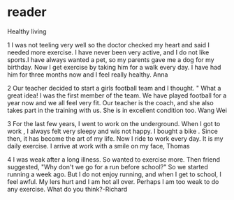 # reader

Healthy living 

1 I was not teeling very well so the doctor checked my heart and said I needed more exercise. I have never been very active, and I do not like sports.I have always wanted a pet, so my parents gave me a dog for my birthday. Now I get exercise by taking him for a walk every day. I have had him for three months now and I feel really healthy. Anna 

2 Our teacher decided to start a girls football team and I thought. " What a great idea! I was the first member of the team. We have played football for a year now and we all feel very fit. Our teacher is the coach, and she also takes part in the training with us. She is in excellent condition too. Wang Wei 

3 For the last few years, I went to work on the underground. When I got to work , I always felt very sleepy and wis not happy. I bought a bike . Since then, it has become the art of my life. Now I ride to work every day. It is my daily exercise. I arrive at work with a smile on my face, Thomas 

4 I was weak after a long illness. So wanted to exercise more. Then friend suggested, "Why don't we go for a run before school?" So we started running a week ago. But I do not enjoy running, and when I get to school, I feel awful. My lers hurt and I am hot all over. Perhaps I am too weak to do any exercise. What do you think?-Richard
